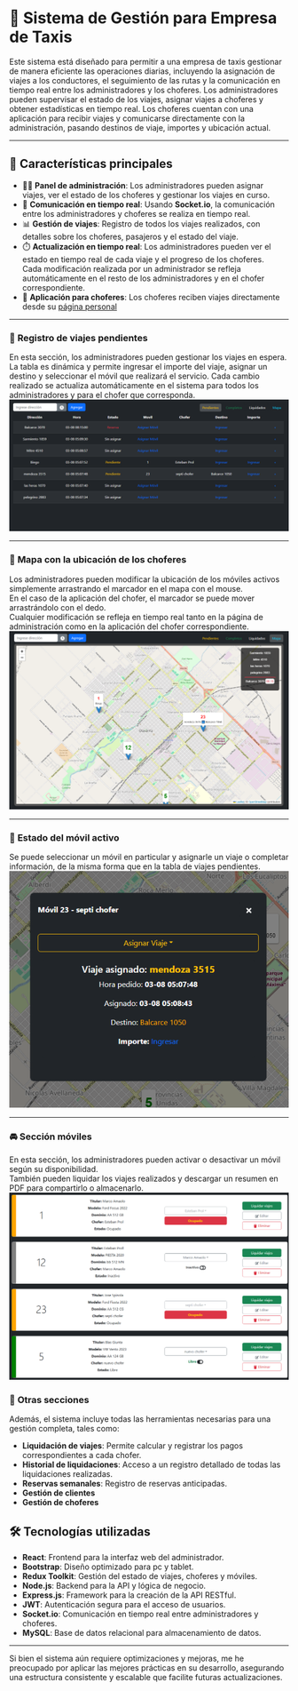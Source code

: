 # 🚖 Sistema de Gestión para Empresa de Taxis

Este sistema está diseñado para permitir a una empresa de taxis gestionar de manera eficiente las operaciones diarias, incluyendo la asignación de viajes a los conductores, el seguimiento de las rutas y la comunicación en tiempo real entre los administradores y los choferes. Los administradores pueden supervisar el estado de los viajes, asignar viajes a choferes y obtener estadísticas en tiempo real. Los choferes cuentan con una aplicación para recibir viajes y comunicarse directamente con la administración, pasando destinos de viaje, importes y ubicación actual.

---

## 🌟 Características principales

- 🧑‍💼 **Panel de administración**: Los administradores pueden asignar viajes, ver el estado de los choferes y gestionar los viajes en curso.
- 🔄 **Comunicación en tiempo real**: Usando **Socket.io**, la comunicación entre los administradores y choferes se realiza en tiempo real.
- 📊 **Gestión de viajes**: Registro de todos los viajes realizados, con detalles sobre los choferes, pasajeros y el estado del viaje.
- ⏱️ **Actualización en tiempo real**: Los administradores pueden ver el estado en tiempo real de cada viaje y el progreso de los choferes.  
  Cada modificación realizada por un administrador se refleja automáticamente en el resto de los administradores y en el chofer correspondiente.
- 📲 **Aplicación para choferes**: Los choferes reciben viajes directamente desde su [página personal](http://localhost:5173/proyectos/app_chofer)

---

### 📌 **Registro de viajes pendientes**
En esta sección, los administradores pueden gestionar los viajes en espera. La tabla es dinámica y permite ingresar el importe del viaje, asignar un destino y seleccionar el móvil que realizará el servicio. Cada cambio realizado se actualiza automáticamente en el sistema para todos los administradores y para el chofer que corresponda.  
![Tabla de viajes pendientes](../images/sistemaGestion/tabla.webp)  

---

### 🚩 **Mapa con la ubicación de los choferes**
Los administradores pueden modificar la ubicación de los móviles activos simplemente arrastrando el marcador en el mapa con el mouse.  
En el caso de la aplicación del chofer, el marcador se puede mover arrastrándolo con el dedo.  
Cualquier modificación se refleja en tiempo real tanto en la página de administración como en la aplicación del chofer correspondiente.  
![Mapa](../images/sistemaGestion/mapa.webp)  

---

### 🚗 **Estado del móvil activo**
Se puede seleccionar un móvil en particular y asignarle un viaje o completar información, de la misma forma que en la tabla de viajes pendientes.  
![Modal del estado del móvil](../images/sistemaGestion/modal.webp)  

---

### 🚘 **Sección móviles**
En esta sección, los administradores pueden activar o desactivar un móvil según su disponibilidad.  
También pueden liquidar los viajes realizados y descargar un resumen en PDF para compartirlo o almacenarlo.  
![Sección móviles](../images/sistemaGestion/moviles.webp)  

### 🔹 **Otras secciones**  
Además, el sistema incluye todas las herramientas necesarias para una gestión completa, tales como:  

- **Liquidación de viajes**: Permite calcular y registrar los pagos correspondientes a cada chofer.  
- **Historial de liquidaciones**: Acceso a un registro detallado de todas las liquidaciones realizadas.  
- **Reservas semanales**: Registro de reservas anticipadas. 
- **Gestión de clientes**
- **Gestión de choferes**


## 🛠️ **Tecnologías utilizadas**
- **React**: Frontend para la interfaz web del administrador.
- **Bootstrap**: Diseño optimizado para pc y tablet.
- **Redux Toolkit**: Gestión del estado de viajes, choferes y móviles.
- **Node.js**: Backend para la API y lógica de negocio.
- **Express.js**: Framework para la creación de la API RESTful.
- **JWT**: Autenticación segura para el acceso de usuarios.
- **Socket.io**: Comunicación en tiempo real entre administradores y choferes.
- **MySQL**: Base de datos relacional para almacenamiento de datos.
---


Si bien el sistema aún requiere optimizaciones y mejoras, me he preocupado por aplicar las mejores prácticas en su desarrollo, asegurando una estructura consistente y escalable que facilite futuras actualizaciones.  
